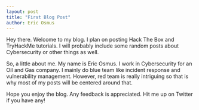 ```yaml
---
layout: post
title: "First Blog Post"
author: Eric Osmus
---
```

Hey there. Welcome to my blog. I plan on posting Hack The Box and TryHackMe tutorials. I will probably include some random posts about Cybersecurity or other things as well.

So, a little about me. My name is Eric Osmus. I work in Cybersecurity for an Oil and Gas company. I mainly do blue team like incident response and vulnerability management. However, red team is really intriguing so that is why most of my posts will be centered around that.

Hope you enjoy the blog. Any feedback is appreciated. Hit me up on Twitter if you have any!
